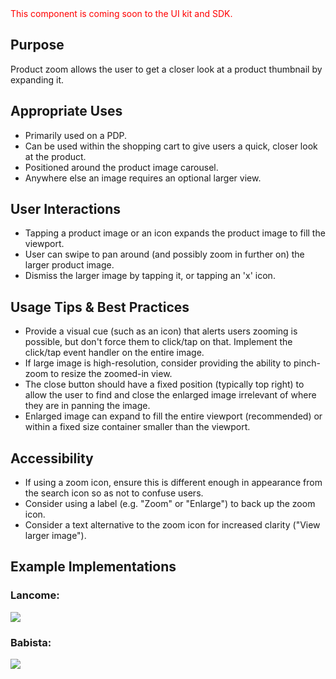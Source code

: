 <div style="color:red; margin-bottom:20px;">
    This component is coming soon to the UI kit and SDK.
</div>


## Purpose

Product zoom allows the user to get a closer look at a product thumbnail by expanding it.

## Appropriate Uses

- Primarily used on a PDP.
- Can be used within the shopping cart to give users a quick, closer look at the product.
- Positioned around the product image carousel.
- Anywhere else an image requires an optional larger view.

## User Interactions

- Tapping a product image or an icon expands the product image to fill the viewport.
- User can swipe to pan around (and possibly zoom in further on) the larger product image.
- Dismiss the larger image by tapping it, or tapping an 'x' icon.

## Usage Tips & Best Practices

- Provide a visual cue (such as an icon) that alerts users zooming is possible, but don't force them to click/tap on that. Implement the click/tap event handler on the entire image.
- If large image is high-resolution, consider providing the ability to pinch-zoom to resize the zoomed-in view.
- The close button should have a fixed position (typically top right) to allow the user to find and close the enlarged image irrelevant of where they are in panning the image.
- Enlarged image can expand to fill the entire viewport (recommended) or within a fixed size container smaller than the viewport.

## Accessibility

- If using a zoom icon, ensure this is different enough in appearance from the search icon so as not to confuse users.
- Consider using a label (e.g. "Zoom" or "Enlarge") to back up the zoom icon.
- Consider a text alternative to the zoom icon for increased clarity ("View larger image").

## Example Implementations

### Lancome:

![](../../assets/images/patterns/product-zoom/zoom-lancome.gif)

### Babista:

![](../../assets/images/patterns/product-zoom/zoom-babista.gif)
